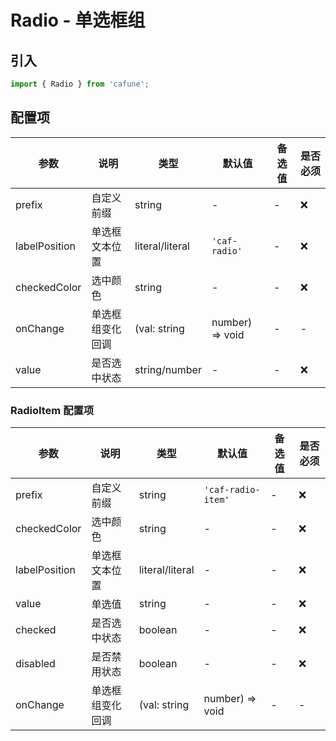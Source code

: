 # Radio - 单选框组

## 引入
```jsx
import { Radio } from 'cafune';
```

## 配置项
| 参数 | 说明 | 类型 | 默认值 |备选值 | 是否必须 |
| --- | --- | --- | --- | --- | --- |
| prefix | 自定义前缀 | string | - | - | ❌ |
| labelPosition | 单选框文本位置 | literal/literal | `'caf-radio'` | - | ❌ |
| checkedColor | 选中颜色 | string | - | - | ❌ |
| onChange | 单选框组变化回调 | (val: string | number) => void | - | - | ❌ |
| value | 是否选中状态 | string/number | - | - | ❌ |

### RadioItem 配置项
| 参数 | 说明 | 类型 | 默认值 |备选值 | 是否必须 |
| --- | --- | --- | --- | --- | --- |
| prefix | 自定义前缀 | string | `'caf-radio-item'` | - | ❌ |
| checkedColor | 选中颜色 | string | - | - | ❌ |
| labelPosition | 单选框文本位置 | literal/literal | - | - | ❌ |
| value | 单选值 | string | - | - | ❌ |
| checked | 是否选中状态 | boolean | - | - | ❌ |
| disabled | 是否禁用状态 | boolean | - | - | ❌ |
| onChange | 单选框组变化回调 | (val: string | number) => void | - | - | ❌ |
